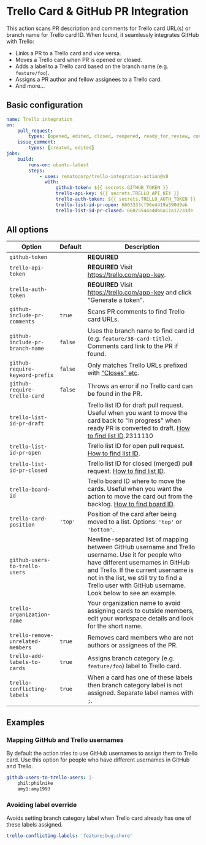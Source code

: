 # Trello Card & GitHub PR Integration

This action scans PR description and comments for Trello card URL(s) or branch name for Trello card ID. When found, it seamlessly integrates GitHub with Trello:

-   Links a PR to a Trello card and vice versa.
-   Moves a Trello card when PR is opened or closed.
-   Adds a label to a Trello card based on the branch name (e.g. `feature/foo`).
-   Assigns a PR author and fellow assignees to a Trello card.
-   And more...

## Basic configuration

```yaml
name: Trello integration
on:
    pull_request:
        types: [opened, edited, closed, reopened, ready_for_review, converted_to_draft]
    issue_comment:
        types: [created, edited]
jobs:
    build:
        runs-on: ubuntu-latest
        steps:
            - uses: rematocorp/trello-integration-action@v8
              with:
                  github-token: ${{ secrets.GITHUB_TOKEN }}
                  trello-api-key: ${{ secrets.TRELLO_API_KEY }}
                  trello-auth-token: ${{ secrets.TRELLO_AUTH_TOKEN }}
                  trello-list-id-pr-open: 6603333cf96e4419a590d9ab
                  trello-list-id-pr-closed: 66025544a40b6a11a12233de
```

## All options

| Option                            | Default | Description                                                                                                                                                                                                                                                                            |
| --------------------------------- | ------- | -------------------------------------------------------------------------------------------------------------------------------------------------------------------------------------------------------------------------------------------------------------------------------------- |
| `github-token`                    |         | **REQUIRED**                                                                                                                                                                                                                                                                           |
| `trello-api-token`                |         | **REQUIRED** Visit https://trello.com/app-key.                                                                                                                                                                                                                                         |
| `trello-auth-token`               |         | **REQUIRED** Visit https://trello.com/app-key and click "Generate a token".                                                                                                                                                                                                            |
| `github-include-pr-comments`      | `true`  | Scans PR comments to find Trello card URLs.                                                                                                                                                                                                                                            |
| `github-include-pr-branch-name`   | `false` | Uses the branch name to find card id (e.g. `feature/38-card-title`). Comments card link to the PR if found.                                                                                                                                                                            |
| `github-require-keyword-prefix`   | `false` | Only matches Trello URLs prefixed with ["Closes" etc](https://docs.github.com/en/issues/tracking-your-work-with-issues/linking-a-pull-request-to-an-issue#linking-a-pull-request-to-an-issue-using-a-keyword).                                                                         |
| `github-require-trello-card`      | `false` | Throws an error if no Trello card can be found in the PR.                                                                                                                                                                                                                              |
| `trello-list-id-pr-draft`         |         | Trello list ID for draft pull request. Useful when you want to move the card back to "In progress" when ready PR is converted to draft. [How to find list ID](https://stackoverflow.com/a/50908600/2311110).2311110                                                                    |
| `trello-list-id-pr-open`          |         | Trello list ID for open pull request. [How to find list ID](https://stackoverflow.com/a/50908600/2311110).                                                                                                                                                                             |
| `trello-list-id-pr-closed`        |         | Trello list ID for closed (merged) pull request. [How to find list ID](https://stackoverflow.com/a/50908600/2311110).                                                                                                                                                                  |
| `trello-board-id`                 |         | Trello board ID where to move the cards. Useful when you want the action to move the card out from the backlog. [How to find board ID](https://stackoverflow.com/a/50908600/2311110).                                                                                                  |
| `trello-card-position`            | `'top'` | Position of the card after being moved to a list. Options: `'top'` or `'bottom'`.                                                                                                                                                                                                      |
| `github-users-to-trello-users`    |         | Newline-separated list of mapping between GitHub username and Trello username. Use it for people who have different usernames in GitHub and Trello. If the current username is not in the list, we still try to find a Trello user with GitHub username. Look below to see an example. |
| `trello-organization-name`        |         | Your organization name to avoid assigning cards to outside members, edit your workspace details and look for the short name.                                                                                                                                                           |
| `trello-remove-unrelated-members` | `true`  | Removes card members who are not authors or assignees of the PR.                                                                                                                                                                                                                       |
| `trello-add-labels-to-cards`      | `true`  | Assigns branch category (e.g. `feature/foo`) label to Trello card.                                                                                                                                                                                                                     |
| `trello-conflicting-labels`       | `true`  | When a card has one of these labels then branch category label is not assigned. Separate label names with `;`.                                                                                                                                                                         |

## Examples

### Mapping GitHub and Trello usernames

By default the action tries to use GitHub usernames to assign them to Trello card. Use this option for people who have different usernames in GitHub and Trello.

```yaml
github-users-to-trello-users: |-
    phil:philnike
    amy1:amy1993
```

### Avoiding label override

Avoids setting branch category label when Trello card already has one of these labels assigned.

```yaml
trello-conflicting-labels: 'feature;bug;chore'
```
